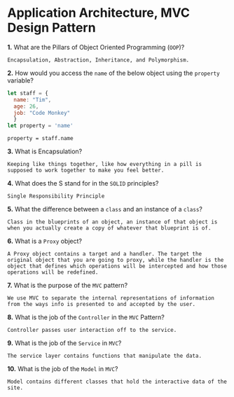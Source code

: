 # Application Architecture, MVC Design Pattern

**1.** What are the Pillars of Object Oriented Programming (`OOP`)?
<!-- enter you answer in the space below -->
```
Encapsulation, Abstraction, Inheritance, and Polymorphism.
```
**2.** How would you access the `name` of the below object using the `property` variable?
```js
let staff = {
  name: "Tim",
  age: 26,
  job: "Code Monkey"
  }
let property = 'name'
```
<!-- enter you answer in the space below -->
```
property = staff.name
```
**3.** What is Encapsulation?
<!-- enter you answer in the space below -->
```
Keeping like things together, like how everything in a pill is supposed to work together to make you feel better.
```
**4.** What does the S stand for in the `SOLID` principles?
<!-- enter you answer in the space below -->
```
Single Responsibility Principle
```
**5.** What the difference between a `class` and an instance of a `class`?
<!-- enter you answer in the space below -->
```
Class in the blueprints of an object, an instance of that object is when you actually create a copy of whatever that blueprint is of. 
```
**6.** What is a `Proxy` object?
<!-- enter you answer in the space below -->
```
A Proxy object contains a target and a handler. The target the original object that you are going to proxy, while the handler is the object that defines which operations will be intercepted and how those operations will be redefined. 
```

**7.** What is the purpose of the `MVC` pattern?
<!-- enter you answer in the space below -->
```
We use MVC to separate the internal representations of information from the ways info is presented to and accepted by the user. 
```
**8.** What is the job of the `Controller` in the `MVC` Pattern?
<!-- enter you answer in the space below -->
```
Controller passes user interaction off to the service.
```

**9.** What is the job of the `Service` in `MVC`?
<!-- enter you answer in the space below -->
```
The service layer contains functions that manipulate the data.
```
**10.** What is the job of the `Model` in `MVC`?
<!-- enter you answer in the space below -->
```
Model contains different classes that hold the interactive data of the site.
```

